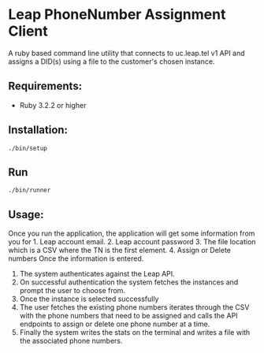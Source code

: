 # Leap PhoneNumber Assignment Client

A ruby based command line utility that connects to uc.leap.tel v1 API and assigns a DID(s) using a file to the customer's chosen instance.

## Requirements:
- Ruby 3.2.2 or higher

## Installation:
  `./bin/setup`

## Run
  `./bin/runner`

## Usage:
Once you run the application, the application will get some information from you for 1. Leap account email. 2. Leap account password 3. The file location which is a CSV where the TN is the first element. 4. Assign or Delete numbers
Once the information is entered.
1. The system authenticates against the Leap API.
2. On successful authentication the system fetches the instances and prompt the user to choose from.
3. Once the instance is selected successfully
4. The user fetches the existing phone numbers iterates through the CSV with the phone numbers that need to be assigned and calls the API endpoints to assign or delete one phone number at a time.
5. Finally the system writes the stats on the terminal and writes a file with the associated phone numbers.

